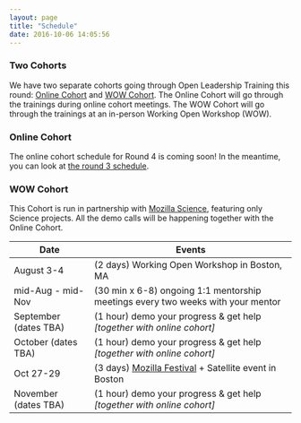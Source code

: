 ```yaml
---
layout: page
title: "Schedule"
date: 2016-10-06 14:05:56
---
```


### Two Cohorts

We have two separate cohorts going through Open Leadership Training this round: [Online Cohort](#online-cohort) and [WOW Cohort](#wow-cohort). The Online Cohort will go through the trainings during online cohort meetings. The WOW Cohort will go through the trainings at an in-person Working Open Workshop (WOW).


### Online Cohort

The online cohort schedule for Round 4 is coming soon! In the meantime, you can look at [the round 3 schedule](/leadership-training/round-3/schedule/).


### WOW Cohort
This Cohort is run in partnership with [Mozilla Science](http://science.mozilla.org/), featuring only Science projects. All the demo calls will be happening together with the Online Cohort.

Date | Events
--- | ---
August 3-4 | (2 days) Working Open Workshop in Boston, MA
mid-Aug - mid-Nov | (30 min x 6-8) ongoing 1:1 mentorship meetings every two weeks with your mentor
September (dates TBA) | (1 hour) demo your progress & get help *[together with online cohort]*
October (dates TBA) | (1 hour) demo your progress & get help *[together with online cohort]*
Oct 27-29 | (3 days) [Mozilla Festival](http://mozillafestival.org/) + Satellite event in Boston
November (dates TBA) | (1 hour) demo your progress & get help *[together with online cohort]*